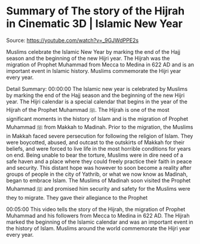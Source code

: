 # Summary of The story of the Hijrah in Cinematic 3D  | Islamic New Year

Source: https://youtube.com/watch?v=_9GJWdPPE2s

Muslims celebrate the Islamic New Year by marking the end of the Hajj season and the beginning of the new Hijri year. The Hijrah was the migration of Prophet Muhammad from Mecca to Medina in 622 AD and is an important event in Islamic history. Muslims commemorate the Hijri year every year.

Detail Summary: 
00:00:00
The Islamic new year is celebrated by Muslims by marking the end of the Hajj season and the beginning of the new Hijri year. The Hijri calendar is a special calendar that begins in the year of the Hijrah of the Prophet Muhammad ﷺ. The Hijrah is one of the most significant moments in the history of Islam and is the migration of Prophet Muhammad ﷺ from Makkah to Madinah. Prior to the migration, the Muslims in Makkah faced severe persecution for following the religion of Islam. They were boycotted, abused, and outcast to the outskirts of Makkah for their beliefs, and were forced to live life in the most horrible conditions for years on end. Being unable to bear the torture, Muslims were in dire need of a safe haven and a place where they could freely practice their faith in peace and security. This distant hope was however to soon become a reality after groups of people in the city of Yathrib, or what we now know as Madinah, began to embrace Islam. The Muslims of Madinah soon visited the Prophet Muhammad ﷺ and promised him security and safety for the Muslims were they to migrate. They gave their allegiance to the Prophet

00:05:00
This video tells the story of the Hijrah, the migration of Prophet Muhammad and his followers from Mecca to Medina in 622 AD. The Hijrah marked the beginning of the Islamic calendar and was an important event in the history of Islam. Muslims around the world commemorate the Hijri year every year.


